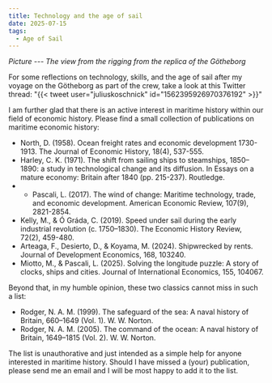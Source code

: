 ```yaml
---
title: Technology and the age of sail
date: 2025-07-15
tags:
  - Age of Sail
---
```


</small> *Picture --- The view from the rigging from the replica of the Götheborg* </small>

For some reflections on technology, skills, and the age of sail after my voyage on the Götheborg as part of the crew, take a look at this Twitter thread:
"{{< tweet user=\"juliuskoschnick\" id=\"1562395926970376192\" >}}"



I am further glad that there is an active interest in maritime history within our field of economic history. Please find a small collection of publications on maritime economic history:

- North, D. (1958). Ocean freight rates and economic development 1730-1913. The Journal of Economic History, 18(4), 537-555.
- Harley, C. K. (1971). The shift from sailing ships to steamships, 1850–1890: a study in technological change and its diffusion. In Essays on a mature economy: Britain after 1840 (pp. 215-237). Routledge.
- - Pascali, L. (2017). The wind of change: Maritime technology, trade, and economic development. American Economic Review, 107(9), 2821-2854.
- Kelly, M., & Ó Gráda, C. (2019). Speed under sail during the early industrial revolution (c. 1750–1830). The Economic History Review, 72(2), 459-480.
- Arteaga, F., Desierto, D., & Koyama, M. (2024). Shipwrecked by rents. Journal of Development Economics, 168, 103240.
- Miotto, M., & Pascali, L. (2025). Solving the longitude puzzle: A story of clocks, ships and cities. Journal of International Economics, 155, 104067.

Beyond that, in my humble opinion, these two classics cannot miss in such a list:
- Rodger, N. A. M. (1999). The safeguard of the sea: A naval history of Britain, 660–1649 (Vol. 1). W. W. Norton.
- Rodger, N. A. M. (2005). The command of the ocean: A naval history of Britain, 1649–1815 (Vol. 2). W. W. Norton.


The list is unauthorative and just intended as a simple help for anyone interested in maritime history. Should I have missed a (your) publication, please send me an email and I will be most happy to add it to the list.



<!--more-->
